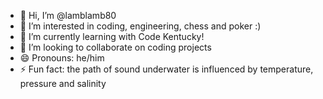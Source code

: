 - 👋 Hi, I’m @lamblamb80
- 👀 I’m interested in coding, engineering, chess and poker :)
- 🌱 I’m currently learning with Code Kentucky!
- 💞️ I’m looking to collaborate on coding projects
- 😄 Pronouns: he/him
- ⚡ Fun fact: the path of sound underwater is influenced by temperature, pressure and salinity

<!---
lamblamb80/lamblamb80 is a ✨ special ✨ repository because its `README.md` (this file) appears on your GitHub profile.
You can click the Preview link to take a look at your changes.
--->
